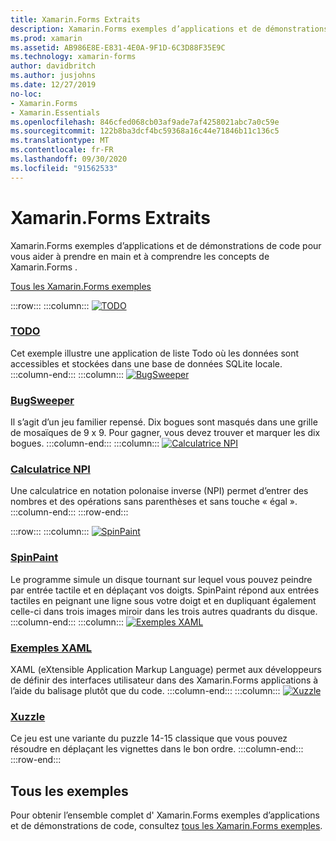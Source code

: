 ```yaml
---
title: Xamarin.Forms Extraits
description: Xamarin.Forms exemples d’applications et de démonstrations de code pour vous aider à prendre en main et à comprendre les concepts de Xamarin.Forms .
ms.prod: xamarin
ms.assetid: AB986E8E-E831-4E0A-9F1D-6C3D88F35E9C
ms.technology: xamarin-forms
author: davidbritch
ms.author: jusjohns
ms.date: 12/27/2019
no-loc:
- Xamarin.Forms
- Xamarin.Essentials
ms.openlocfilehash: 846cfed068cb03af9ade7af4258021abc7a0c59e
ms.sourcegitcommit: 122b8ba3dcf4bc59368a16c44e71846b11c136c5
ms.translationtype: MT
ms.contentlocale: fr-FR
ms.lasthandoff: 09/30/2020
ms.locfileid: "91562533"
---
```

# <a name="no-locxamarinforms-samples"></a>Xamarin.Forms Extraits

Xamarin.Forms exemples d’applications et de démonstrations de code pour vous aider à prendre en main et à comprendre les concepts de Xamarin.Forms .

[Tous les Xamarin.Forms exemples](/samples/browse/?products=xamarin&term=Xamarin.Forms)

:::row:::
    :::column:::
[![TODO](images/todo.png)](/samples/xamarin/xamarin-forms-samples/todo/)

### <a name="todo"></a>[TODO](/samples/xamarin/xamarin-forms-samples/todo/)

Cet exemple illustre une application de liste Todo où les données sont accessibles et stockées dans une base de données SQLite locale.
    :::column-end:::
    :::column:::
[![BugSweeper](images/bugsweeper.png)](/samples/xamarin/xamarin-forms-samples/bugsweeper/)

### <a name="bugsweeper"></a>[BugSweeper](/samples/xamarin/xamarin-forms-samples/bugsweeper/)

Il s’agit d’un jeu familier repensé. Dix bogues sont masqués dans une grille de mosaïques de 9 x 9. Pour gagner, vous devez trouver et marquer les dix bogues.
    :::column-end:::
    :::column:::
[![Calculatrice NPI](images/rpncalc.png)](/samples/xamarin/xamarin-forms-samples/rpncalculator/)

### <a name="rpn-calculator"></a>[Calculatrice NPI](/samples/xamarin/xamarin-forms-samples/rpncalculator/)

Une calculatrice en notation polonaise inverse (NPI) permet d’entrer des nombres et des opérations sans parenthèses et sans touche « égal ».
    :::column-end:::
:::row-end:::

:::row:::
    :::column:::
[![SpinPaint](images/spinpaint.png)](/samples/xamarin/xamarin-forms-samples/skiasharpforms-spinpaint/)

### <a name="spinpaint"></a>[SpinPaint](/samples/xamarin/xamarin-forms-samples/skiasharpforms-spinpaint/)

Le programme simule un disque tournant sur lequel vous pouvez peindre par entrée tactile et en déplaçant vos doigts. SpinPaint répond aux entrées tactiles en peignant une ligne sous votre doigt et en dupliquant également celle-ci dans trois images miroir dans les trois autres quadrants du disque.
    :::column-end:::
    :::column:::
[![Exemples XAML](images/xaml.png)](/samples/xamarin/xamarin-forms-samples/xamlsamples/)

### <a name="xaml-samples"></a>[Exemples XAML](/samples/xamarin/xamarin-forms-samples/xamlsamples/)

XAML (eXtensible Application Markup Language) permet aux développeurs de définir des interfaces utilisateur dans des Xamarin.Forms applications à l’aide du balisage plutôt que du code.
    :::column-end:::
        :::column:::
[![Xuzzle](images/xuzzle.png)](/samples/xamarin/mobile-samples/liveplayer-xamagonxuzzlelp/)

### <a name="xuzzle"></a>[Xuzzle](/samples/xamarin/mobile-samples/liveplayer-xamagonxuzzlelp/)

Ce jeu est une variante du puzzle 14-15 classique que vous pouvez résoudre en déplaçant les vignettes dans le bon ordre.
    :::column-end:::
:::row-end:::

## <a name="all-samples"></a>Tous les exemples

Pour obtenir l’ensemble complet d' Xamarin.Forms exemples d’applications et de démonstrations de code, consultez [tous les Xamarin.Forms exemples](/samples/browse/?products=xamarin&term=Xamarin.Forms).